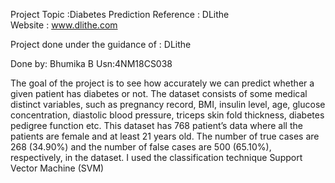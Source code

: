 Project Topic :Diabetes Prediction
Reference : DLithe  
Website : www.dlithe.com


Project done under the guidance of : DLithe

Done by: Bhumika B  Usn:4NM18CS038

The goal of the project is to see how accurately we can predict whether a given patient has diabetes or not. The dataset consists of some medical distinct variables, such as pregnancy record, BMI, insulin level, age, glucose concentration, diastolic blood pressure, triceps skin fold thickness, diabetes pedigree function etc. This dataset has 768 patient’s data where all the patients are female and at least 21 years old. The number of true cases are 268 (34.90%) and the number of false cases are 500 (65.10%), respectively, in the dataset. I used the classification technique Support Vector Machine (SVM)
